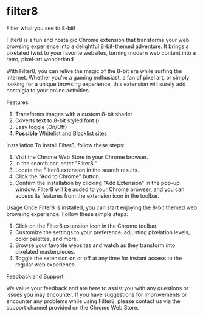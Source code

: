 # filter8
Filter what you see to 8-bit!

Filter8 is a fun and nostalgic Chrome extension that transforms your web browsing experience into a delightful 8-bit-themed adventure. 
It brings a pixelated twist to your favorite websites, turning modern web content into a retro, pixel-art wonderland

With Filter8, you can relive the magic of the 8-bit era while surfing the internet. 
Whether you're a gaming enthusiast, a fan of pixel art, or simply looking for a unique browsing experience, this extension will surely add nostalgia to your online activities.

Features:
1. Transforms images with a custom 8-bit shader
2. Coverts text to 8-bit styled font ()
3. Easy toggle (On/Off)
4. **Possible** Whitelist and Blacklist sites


Installation
To install Filter8, follow these steps:
1. Visit the Chrome Web Store in your Chrome browser.
2. In the search bar, enter "Filter8."
3. Locate the Filter8 extension in the search results.
4. Click the "Add to Chrome" button.
5. Confirm the installation by clicking "Add Extension" in the pop-up window.
Filter8 will be added to your Chrome browser, and you can access its features from the extension icon in the toolbar.

Usage
Once Filter8 is installed, you can start enjoying the 8-bit themed web browsing experience. Follow these simple steps:
1. Click on the Filter8 extension icon in the Chrome toolbar.
2. Customize the settings to your preference, adjusting pixelation levels, color palettes, and more.
3. Browse your favorite websites and watch as they transform into pixelated masterpieces.
4. Toggle the extension on or off at any time for instant access to the regular web experience.

Feedback and Support

We value your feedback and are here to assist you with any questions or issues you may encounter.
If you have suggestions for improvements or encounter any problems while using Filter8, please contact us via the support channel provided on the Chrome Web Store.
